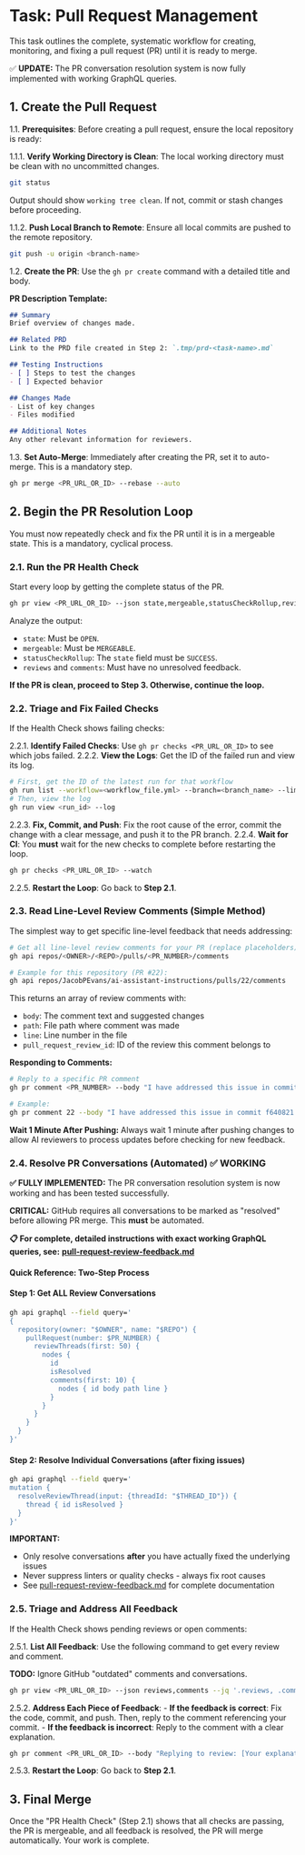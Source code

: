 # Task: Pull Request Management

<!-- markdownlint-disable-file MD013 -->

This task outlines the complete, systematic workflow for creating, monitoring, and fixing a pull request (PR) until it is ready to merge.

✅ **UPDATE:** The PR conversation resolution system is now fully implemented with working GraphQL queries.

## 1. Create the Pull Request

1.1. **Prerequisites**: Before creating a pull request, ensure the local repository is ready:

1.1.1. **Verify Working Directory is Clean**: The local working directory must be clean with no uncommitted changes.

```bash
git status
```

Output should show `working tree clean`. If not, commit or stash changes before proceeding.

1.1.2. **Push Local Branch to Remote**: Ensure all local commits are pushed to the remote repository.

```bash
git push -u origin <branch-name>
```

1.2. **Create the PR**: Use the `gh pr create` command with a detailed title and body.

**PR Description Template:**

```markdown
## Summary
Brief overview of changes made.

## Related PRD
Link to the PRD file created in Step 2: `.tmp/prd-<task-name>.md`

## Testing Instructions
- [ ] Steps to test the changes
- [ ] Expected behavior

## Changes Made
- List of key changes
- Files modified

## Additional Notes
Any other relevant information for reviewers.
```

1.3. **Set Auto-Merge**: Immediately after creating the PR, set it to auto-merge. This is a mandatory step.

```bash
gh pr merge <PR_URL_OR_ID> --rebase --auto
```

## 2. Begin the PR Resolution Loop

You must now repeatedly check and fix the PR until it is in a mergeable state. This is a mandatory, cyclical process.

### 2.1. Run the PR Health Check

Start every loop by getting the complete status of the PR.

```bash
gh pr view <PR_URL_OR_ID> --json state,mergeable,statusCheckRollup,reviews,comments
```

Analyze the output:

- `state`: Must be `OPEN`.
- `mergeable`: Must be `MERGEABLE`.
- `statusCheckRollup`: The `state` field must be `SUCCESS`.
- `reviews` and `comments`: Must have no unresolved feedback.

**If the PR is clean, proceed to Step 3. Otherwise, continue the loop.**

### 2.2. Triage and Fix Failed Checks

If the Health Check shows failing checks:

2.2.1. **Identify Failed Checks**: Use `gh pr checks <PR_URL_OR_ID>` to see which jobs failed.
2.2.2. **View the Logs**: Get the ID of the failed run and view its log.

```bash
# First, get the ID of the latest run for that workflow
gh run list --workflow=<workflow_file.yml> --branch=<branch_name> --limit=1
# Then, view the log
gh run view <run_id> --log
```

2.2.3. **Fix, Commit, and Push**: Fix the root cause of the error, commit the change with a clear message, and push it to the PR branch.
2.2.4. **Wait for CI**: You **must** wait for the new checks to complete before restarting the loop.

```bash
gh pr checks <PR_URL_OR_ID> --watch
```

2.2.5. **Restart the Loop**: Go back to **Step 2.1**.

### 2.3. Read Line-Level Review Comments (Simple Method)

The simplest way to get specific line-level feedback that needs addressing:

```bash
# Get all line-level review comments for your PR (replace placeholders)
gh api repos/<OWNER>/<REPO>/pulls/<PR_NUMBER>/comments

# Example for this repository (PR #22):
gh api repos/JacobPEvans/ai-assistant-instructions/pulls/22/comments
```

This returns an array of review comments with:

- `body`: The comment text and suggested changes
- `path`: File path where comment was made
- `line`: Line number in the file
- `pull_request_review_id`: ID of the review this comment belongs to

**Responding to Comments:**

```bash
# Reply to a specific PR comment
gh pr comment <PR_NUMBER> --body "I have addressed this issue in commit <COMMIT_HASH>."

# Example:
gh pr comment 22 --body "I have addressed this issue in commit f640821."
```

**Wait 1 Minute After Pushing:** Always wait 1 minute after pushing changes to allow AI reviewers to process updates before checking for new feedback.

### 2.4. Resolve PR Conversations (Automated) ✅ WORKING

**✅ FULLY IMPLEMENTED:** The PR conversation resolution system is now working and has been tested successfully.

**CRITICAL:** GitHub requires all conversations to be marked as "resolved" before allowing PR merge. This **must** be automated.

**📋 For complete, detailed instructions with exact working GraphQL queries, see:**
**[pull-request-review-feedback.md](pull-request-review-feedback.md)**

#### Quick Reference: Two-Step Process

#### Step 1: Get ALL Review Conversations

```bash
gh api graphql --field query='
{
  repository(owner: "$OWNER", name: "$REPO") {
    pullRequest(number: $PR_NUMBER) {
      reviewThreads(first: 50) {
        nodes {
          id
          isResolved
          comments(first: 10) {
            nodes { id body path line }
          }
        }
      }
    }
  }
}'
```

#### Step 2: Resolve Individual Conversations (after fixing issues)

```bash
gh api graphql --field query='
mutation {
  resolveReviewThread(input: {threadId: "$THREAD_ID"}) {
    thread { id isResolved }
  }
}'
```

**IMPORTANT:**

- Only resolve conversations **after** you have actually fixed the underlying issues
- Never suppress linters or quality checks - always fix root causes
- See [pull-request-review-feedback.md](pull-request-review-feedback.md) for complete documentation

### 2.5. Triage and Address All Feedback

If the Health Check shows pending reviews or open comments:

2.5.1. **List All Feedback**: Use the following command to get every review and comment.

**TODO:** Ignore GitHub "outdated" comments and conversations.

```bash
gh pr view <PR_URL_OR_ID> --json reviews,comments --jq '.reviews, .comments'
```

2.5.2. **Address Each Piece of Feedback**:
    - **If the feedback is correct**: Fix the code, commit, and push. Then, reply to the comment referencing your commit.
    - **If the feedback is incorrect**: Reply to the comment with a clear explanation.

```bash
gh pr comment <PR_URL_OR_ID> --body "Replying to review: [Your explanation here]"
```

2.5.3. **Restart the Loop**: Go back to **Step 2.1**.

## 3. Final Merge

Once the "PR Health Check" (Step 2.1) shows that all checks are passing, the PR is mergeable, and all feedback is resolved,
the PR will merge automatically. Your work is complete.
